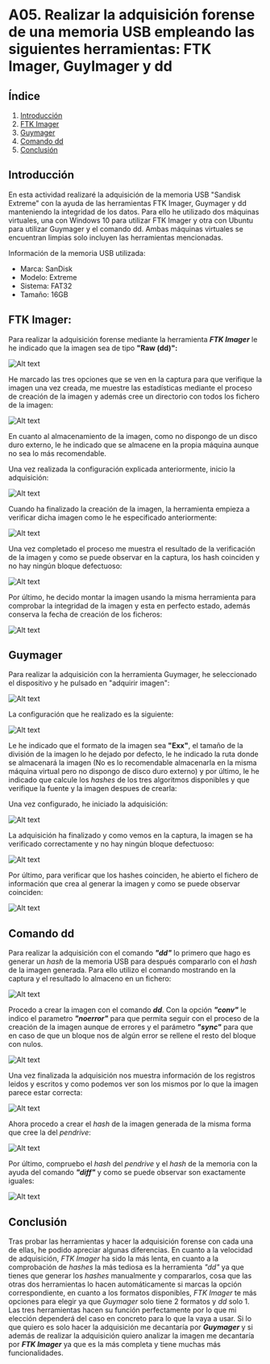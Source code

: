 # A05. Realizar la adquisición forense de una memoria USB empleando las siguientes herramientas: FTK Imager, GuyImager y dd

## Índice

1. [Introducción](#introducción)
2. [FTK Imager](#ftk-imager)
3. [Guymager](#guymager)
4. [Comando dd](#comando-dd)
5. [Conclusión](#conclusión)

## Introducción

En esta actividad realizaré la adquisición de la memoria USB "Sandisk Extreme" con la ayuda de las herramientas FTK Imager, Guymager y dd manteniendo la integridad de los datos. Para ello he utilizado dos máquinas virtuales, una con Windows 10 para utilizar FTK Imager y otra con Ubuntu para utilizar Guymager y el comando dd. Ambas máquinas virtuales se encuentran limpias solo incluyen las herramientas mencionadas.


Información de la memoria USB utilizada:

- Marca: SanDisk
- Modelo: Extreme 
- Sistema: FAT32
- Tamaño: 16GB

## FTK Imager:

Para realizar la adquisición forense mediante la herramienta ***FTK Imager*** le he indicado que la imagen sea de tipo **"Raw (dd)":**  

![Alt text](<imgUSB/2023-11-01 21_12_00-UIMachineViewNormalClassWindow.png>)

He marcado las tres opciones que se ven en la captura para que verifique la imagen una vez creada, me muestre las estadísticas mediante el proceso de creación de la imagen y además cree un directorio con todos los fichero de la imagen:

![Alt text](<imgUSB/2023-11-01 21_17_47-UIMachineViewNormalClassWindow.png>)

En cuanto al almacenamiento de la imagen, como no dispongo de un disco duro externo, le he indicado que se almacene en la propia máquina aunque no sea lo más recomendable.

Una vez realizada la configuración explicada anteriormente, inicio la adquisición:

![Alt text](<imgUSB/2023-11-01 21_35_35-UIMachineViewNormalClassWindow.png>)

Cuando ha finalizado la creación de la imagen, la herramienta empieza a verificar dicha imagen como le he especificado anteriormente:

![Alt text](<imgUSB/2023-11-01 21_42_45-UIMachineViewNormalClassWindow.png>)

Una vez completado el proceso me muestra el resultado de la verificación de la imagen y como se puede observar en la captura, los hash coinciden y no hay ningún bloque defectuoso:

![Alt text](<imgUSB/2023-11-01 21_49_04-UIMachineViewNormalClassWindow.png>)

Por último, he decido montar la imagen usando la misma herramienta para comprobar la integridad de la imagen y esta en perfecto estado, además conserva la fecha de creación de los ficheros:

![Alt text](<imgUSB/2023-11-01 22_11_45-UIMachineViewNormalClassWindow.png>)


## Guymager

Para realizar la adquisición con la herramienta Guymager, he seleccionado el dispositivo y he pulsado en "adquirir imagen":

![Alt text](imgUSB/2.png)

La configuración que he realizado es la siguiente:

![Alt text](imgUSB/9.png)

Le he indicado que el formato de la imagen sea **"Exx"**, el tamaño de la división de la imagen lo he dejado por defecto, le he indicado la ruta donde se almacenará la imagen (No es lo recomendable almacenarla en la misma máquina virtual pero no dispongo de disco duro externo) y por último, le he indicado que calcule los *hashes* de los tres algoritmos disponibles y que verifique la fuente y la imagen despues de crearla:



Una vez configurado, he iniciado la adquisición:

![Alt text](imgUSB/5.png)

La adquisición ha finalizado y como vemos en la captura, la imagen se ha verificado correctamente y no hay ningún bloque defectuoso:

![Alt text](imgUSB/6.png)

Por último, para verificar que los hashes coinciden, he abierto el fichero de información que crea al generar la imagen y como se puede observar coinciden:

![Alt text](imgUSB/8.png)


## Comando dd

Para realizar la adquisición con el comando ***"dd"*** lo primero que hago es generar un *hash* de la memoria USB para después compararlo con el *hash* de la imagen generada. Para ello utilizo el comando mostrando en la captura y el resultado lo almaceno en un fichero:

![Alt text](imgUSB/10.png)

Procedo a crear la imagen con el comando ***dd***. 
Con la opción ***"conv"*** le indico el parametro ***"noerror"*** para que permita seguir con el proceso de la creación de la imagen aunque de errores y el parámetro ***"sync"*** para que en caso de que un bloque nos de algún error se rellene el resto del bloque con nulos.

![Alt text](imgUSB/11.png)

Una vez finalizada la adquisición nos muestra información de los registros leidos y escritos y como podemos ver son los mismos por lo que la imagen parece estar correcta:

![Alt text](imgUSB/12.png)

Ahora procedo a crear el *hash* de la imagen generada de la misma forma que cree la del *pendrive*:

![Alt text](imgUSB/13.png)

Por último, compruebo el *hash* del *pendrive* y el *hash* de la memoria con la ayuda del comando ***"diff"*** y como se puede observar son exactamente iguales:

![Alt text](imgUSB/14.png)

## Conclusión 

Tras probar las herramientas y hacer la adquisición forense con cada una de ellas, he podido apreciar algunas diferencias. En cuanto a la velocidad de adquisición, *FTK Imager* ha sido la más lenta, en cuanto a la comprobación de *hashes* la más tediosa es la herramienta *"dd"* ya que tienes que generar los *hashes* manualmente y compararlos, cosa que las otras dos herramientas lo hacen automáticamente si marcas la opción correspondiente, en cuanto a los formatos disponibles, *FTK Imager* te más opciones para elegir ya que *Guymager* solo tiene 2 formatos y *dd* solo 1.
Las tres herramientas hacen su función perfectamente por lo que mi elección dependerá del caso en concreto para lo que la vaya a usar. Si lo que quiero es solo hacer la adquisición me decantaría por ***Guymager*** y si además de realizar la adquisición quiero analizar la imagen me decantaría por ***FTK Imager*** ya que es la más completa y tiene muchas más funcionalidades.
